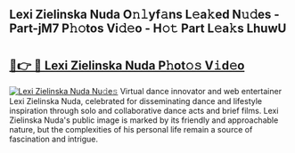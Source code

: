 ## Lexi Zielinska Nuda O𝚗𝚕yf𝚊ns L𝚎a𝚔ed N𝚞𝚍es - Part-jM7 P𝚑𝚘tos Vi𝚍𝚎o - H𝚘𝚝 Part L𝚎a𝚔s LhuwU

# <h2><a href="http://kf31x73.oniu.top/?m=Lexi+Zielinska+Nuda">🔗👉 🔴 Lexi Zielinska Nuda P𝚑ot𝚘𝚜 V𝚒d𝚎o</a></h2>

[![Lexi Zielinska Nuda Nu𝚍e𝚜](https://i.imgur.com/0qMVB7G.gif)](http://kf31x73.oniu.top/?m=Lexi+Zielinska+Nuda)
Virtual dance innovator and web entertainer Lexi Zielinska Nuda, celebrated for disseminating dance and lifestyle inspiration through solo and collaborative dance acts and brief films. Lexi Zielinska Nuda's public image is marked by its friendly and approachable nature, but the complexities of his personal life remain a source of fascination and intrigue.  
